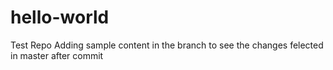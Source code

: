 # hello-world
Test Repo
Adding sample content in the branch to see the changes felected in master after commit
